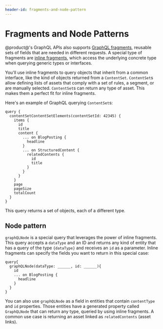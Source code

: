 ```yaml
---
header-id: fragments-and-node-pattern
---
```


# Fragments and Node Patterns

@product@'s GraphQL APIs also supports [GraphQL
fragments](https://graphql.org/learn/queries/#fragments), reusable sets of
fields that are needed in different requests. A special type of fragments are
[inline fragments](https://graphql.org/learn/queries/#inline-fragments), which
access the underlying concrete type when querying generic types or interfaces.

You'll use inline fragments to query objects that inherit from a common
interface, like the kind of objects returned from a `ContentSet`. `ContentSet`s
allow defining lists of assets that comply with a set of rules, a segment, or are
manually selected. `ContentSet`s can return any type of asset. This makes them
a perfect fit for inline fragments.

Here's an example of GraphQL querying `ContentSet`s: 

```
query {
  contentSetContentSetElements(contentSetId: 42345) {
    items {
      id
      title
      content {
        ... on BlogPosting {
          headline
        }
        ... on StructuredContent {
          relatedContents {
            id
            title
          }
        }
      }
    }
    page
    pageSize
    totalCount
  }
}
```

This query returns a set of objects, each of a different type.

## Node pattern

`graphQLNode` is a special query that leverages the power of inline fragments.
This query accepts a `dataType` and an ID and returns any kind of entity that
has a query of the type `{dataType}` and receives an `id` as a parameter. Inline
fragments can specify the fields you want to return in this special case:

```
query{
  graphQLNode(dataType: ______, id: ______){
    id
    ... on BlogPosting {
      headline
    }
  }
}
``` 

You can also use `graphQLNode` as a field in entities that contain `contentType`
and `id` properties. Those entities have a generated property called `GraphQLNode`
that can return any type, queried by using inline fragments. A common use case
is returning an asset linked as `relatedContents` (asset links).

